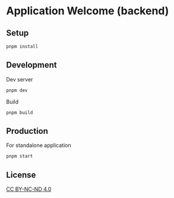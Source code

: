 # Application Welcome (backend)

## Setup

```bash
pnpm install
```

## Development

Dev server

```bash
pnpm dev
```

Build

```bash
pnpm build
```

## Production

For standalone application

```bash
pnpm start
```

## License

[CC BY-NC-ND 4.0](LICENSE)
